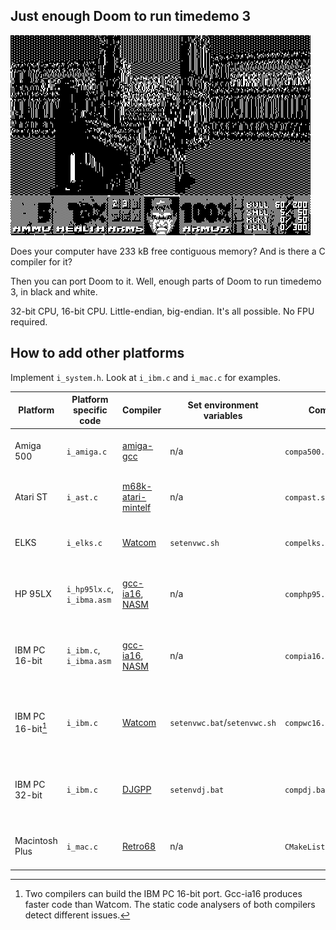 ## Just enough Doom to run timedemo 3
![Doomtd3](readme_imgs/doomtd3.png?raw=true)

Does your computer have 233 kB free contiguous memory?
And is there a C compiler for it?

Then you can port Doom to it.
Well, enough parts of Doom to run timedemo 3, in black and white.

32-bit CPU, 16-bit CPU.
Little-endian, big-endian.
It's all possible.
No FPU required.

## How to add other platforms
Implement `i_system.h`. Look at `i_ibm.c` and `i_mac.c` for examples.

|Platform         |Platform specific code    |Compiler                                                                     |Set environment variables   |Compile code                |Additional information                              |
|-----------------|--------------------------|-----------------------------------------------------------------------------|----------------------------|----------------------------|----------------------------------------------------|
|Amiga 500        |`i_amiga.c`               |[amiga-gcc](https://github.com/bebbo/amiga-gcc)                              |n/a                         |`compa500.sh`               |Experimental, might not work on a real machine      |
|Atari ST         |`i_ast.c`                 |[m68k-atari-mintelf](http://vincent.riviere.free.fr/soft/m68k-atari-mintelf)|n/a                         |`compast.sh`                |Experimental, might not work on a real machine      |
|ELKS             |`i_elks.c`                |[Watcom](https://github.com/open-watcom/open-watcom-v2)                      |`setenvwc.sh`               |`compelks.sh`               |Experimental, might not work on a real machine      |
|HP 95LX          |`i_hp95lx.c`, `i_ibma.asm`|[gcc-ia16](https://github.com/tkchia/gcc-ia16), [NASM](https://www.nasm.us)  |n/a                         |`comphp95.sh`               |No status bar, also runs on HP 100LX and HP 200LX   |
|IBM PC 16-bit    |`i_ibm.c`,    `i_ibma.asm`|[gcc-ia16](https://github.com/tkchia/gcc-ia16), [NASM](https://www.nasm.us)  |n/a                         |`compia16.sh`               |Use command line argument `lcd` to invert the colors|
|IBM PC 16-bit[^1]|`i_ibm.c`                 |[Watcom](https://github.com/open-watcom/open-watcom-v2)                      |`setenvwc.bat`/`setenvwc.sh`|`compwc16.bat`/`compwc16.sh`|Use command line argument `lcd` to invert the colors|
|IBM PC 32-bit    |`i_ibm.c`                 |[DJGPP](https://github.com/andrewwutw/build-djgpp)                           |`setenvdj.bat`              |`compdj.bat`                |Use command line argument `lcd` to invert the colors|
|Macintosh Plus   |`i_mac.c`                 |[Retro68](https://github.com/autc04/Retro68)                                 |n/a                         |`CMakeLists.txt`            |Experimental, might not work on a real machine      |

[^1]: Two compilers can build the IBM PC 16-bit port. Gcc-ia16 produces faster code than Watcom. The static code analysers of both compilers detect different issues.
